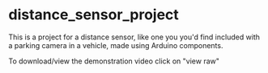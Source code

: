 # distance_sensor_project
This is a project for a distance sensor, like one you you'd find included with a parking camera in a vehicle, made using Arduino components.

To download/view the demonstration video click on "view raw"
